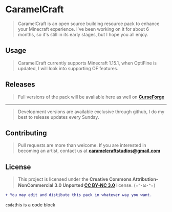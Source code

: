 # CaramelCraft

> CaramelCraft is an open source building resource pack to enhance your Minecraft experience. I've been working on it for about 6 months, so it's still in its early stages, but I hope you all enjoy.

## Usage

> CaramelCraft currently supports Minecraft 1.15.1, when OptiFine is updated, I will look into supporting OF features.

## Releases

> Full versions of the pack will be avaliable here as well on **[CurseForge](https://www.curseforge.com/minecraft/texture-packs/caramelcraft)**

---

> Development versions are available exclusive through github, I do my best to release updates every Sunday.

## Contributing

> Pull requests are more than welcome. If you are interested in becoming an artist, contact us at **<caramelcraftstudios@gmail.com>**

## License

> This project is licensed under the **Creative Commons Attribution-NonCommercial 3.0 Unported [CC BY-NC 3.0](https://creativecommons.org/licenses/by-nc/3.0/)** license.  (=^･ω･^=)

```diff
+ You may edit and distibute this pack in whatever way you want.
```

`code`this is a code block
